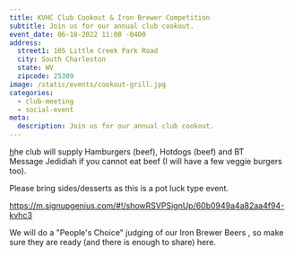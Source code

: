 ```yaml
---
title: KVHC Club Cookout & Iron Brewer Competition
subtitle: Join us for our annual club cookout.
event_date: 06-18-2022 11:00 -0400
address:
  street1: 105 Little Creek Park Road
  city: South Charleston
  state: WV
  zipcode: 25309
image: /static/events/cookout-grill.jpg
categories:
  - club-meeting
  - social-event
meta:
  description: Join us for our annual club cookout.
---
```

[h](https://m.signupgenius.com/#!/showRSVPSignUp/60b0949a4a82aa4f94-kvhc3)he club will supply Hamburgers (beef), Hotdogs (beef) and BT\
Message Jedidiah if you cannot eat beef (I will have a few veggie burgers too).

Please bring sides/desserts as this is a pot luck type event.

﻿﻿<https://m.signupgenius.com/#!/showRSVPSignUp/60b0949a4a82aa4f94-kvhc3>



We will do a "People's Choice" judging of our Iron Brewer Beers , so make sure they are ready (and there is enough to share) here.